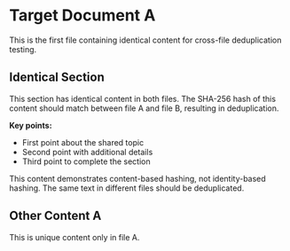# Target Document A

This is the first file containing identical content for cross-file deduplication testing.

## Identical Section

This section has identical content in both files. The SHA-256 hash of this content
should match between file A and file B, resulting in deduplication.

**Key points:**

- First point about the shared topic
- Second point with additional details
- Third point to complete the section

This content demonstrates content-based hashing, not identity-based hashing.
The same text in different files should be deduplicated.

## Other Content A

This is unique content only in file A.
